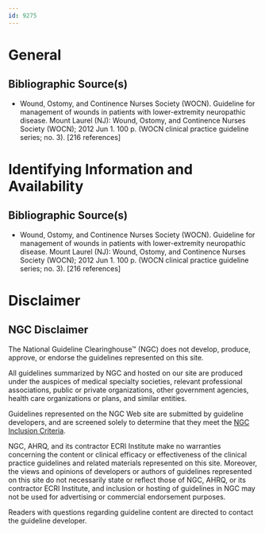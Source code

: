 ```yaml
---
id: 9275
---
```


# General

## Bibliographic Source(s)

- Wound, Ostomy, and Continence Nurses Society (WOCN). Guideline for management of wounds in patients with lower-extremity neuropathic disease. Mount Laurel (NJ): Wound, Ostomy, and Continence Nurses Society (WOCN); 2012 Jun 1. 100 p. (WOCN clinical practice guideline series; no. 3). [216 references]

# Identifying Information and Availability

## Bibliographic Source(s)

- Wound, Ostomy, and Continence Nurses Society (WOCN). Guideline for management of wounds in patients with lower-extremity neuropathic disease. Mount Laurel (NJ): Wound, Ostomy, and Continence Nurses Society (WOCN); 2012 Jun 1. 100 p. (WOCN clinical practice guideline series; no. 3). [216 references]

# Disclaimer

## NGC Disclaimer

The National Guideline Clearinghouse™ (NGC) does not develop, produce, approve, or endorse the guidelines represented on this site.

All guidelines summarized by NGC and hosted on our site are produced under the auspices of medical specialty societies, relevant professional associations, public or private organizations, other government agencies, health care organizations or plans, and similar entities.

Guidelines represented on the NGC Web site are submitted by guideline developers, and are screened solely to determine that they meet the [NGC Inclusion Criteria](/help-and-about/summaries/inclusion-criteria).

NGC, AHRQ, and its contractor ECRI Institute make no warranties concerning the content or clinical efficacy or effectiveness of the clinical practice guidelines and related materials represented on this site. Moreover, the views and opinions of developers or authors of guidelines represented on this site do not necessarily state or reflect those of NGC, AHRQ, or its contractor ECRI Institute, and inclusion or hosting of guidelines in NGC may not be used for advertising or commercial endorsement purposes.

Readers with questions regarding guideline content are directed to contact the guideline developer.

